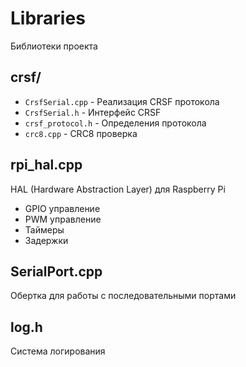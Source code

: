 # Libraries

Библиотеки проекта

## crsf/

- `CrsfSerial.cpp` - Реализация CRSF протокола
- `CrsfSerial.h` - Интерфейс CRSF
- `crsf_protocol.h` - Определения протокола
- `crc8.cpp` - CRC8 проверка

## rpi_hal.cpp

HAL (Hardware Abstraction Layer) для Raspberry Pi

- GPIO управление
- PWM управление
- Таймеры
- Задержки

## SerialPort.cpp

Обертка для работы с последовательными портами

## log.h

Система логирования
